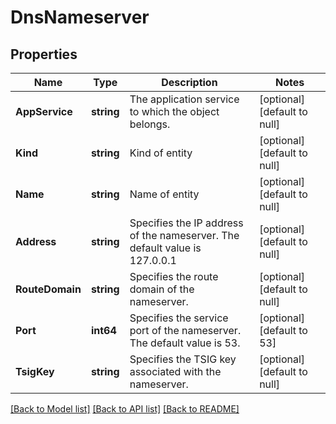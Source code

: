 # DnsNameserver

## Properties
Name | Type | Description | Notes
------------ | ------------- | ------------- | -------------
**AppService** | **string** | The application service to which the object belongs. | [optional] [default to null]
**Kind** | **string** | Kind of entity | [optional] [default to null]
**Name** | **string** | Name of entity | [optional] [default to null]
**Address** | **string** | Specifies the IP address of the nameserver. The default value is 127.0.0.1 | [optional] [default to null]
**RouteDomain** | **string** | Specifies the route domain of the nameserver. | [optional] [default to null]
**Port** | **int64** | Specifies the service port of the nameserver. The default value is 53. | [optional] [default to 53]
**TsigKey** | **string** | Specifies the TSIG key associated with the nameserver. | [optional] [default to null]

[[Back to Model list]](../README.md#documentation-for-models) [[Back to API list]](../README.md#documentation-for-api-endpoints) [[Back to README]](../README.md)


